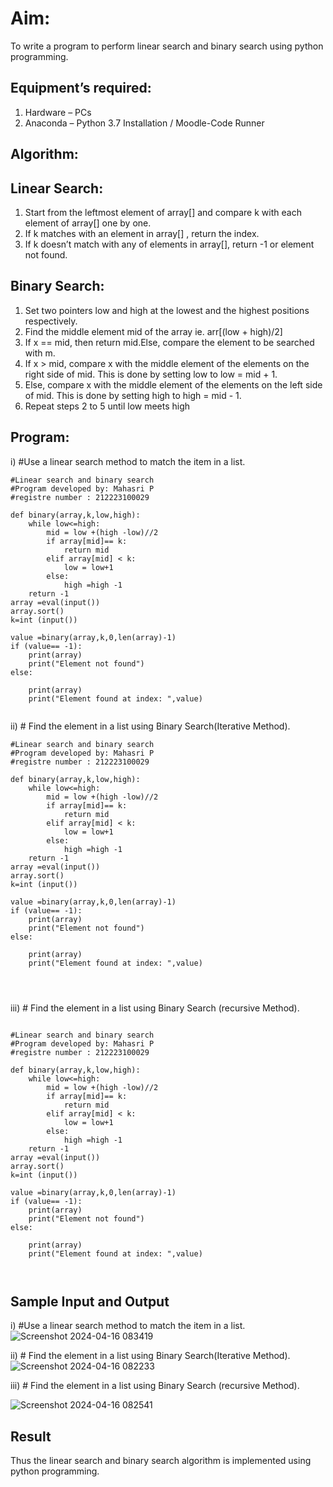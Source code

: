 # Aim:

To write a program to perform linear search and binary search using python programming.
## Equipment’s required:
1.	Hardware – PCs
2.	Anaconda – Python 3.7 Installation / Moodle-Code Runner
## Algorithm:
## Linear Search:
1.	Start from the leftmost element of array[] and compare k with each element of array[] one by one.
2.	If k matches with an element in array[] , return the index.
3.	If k doesn’t match with any of elements in array[], return -1 or element not found.
## Binary Search:
1.	Set two pointers low and high at the lowest and the highest positions respectively.
2.	Find the middle element mid of the array ie. arr[(low + high)/2]
3.	If x == mid, then return mid.Else, compare the element to be searched with m.
4.	If x > mid, compare x with the middle element of the elements on the right side of mid. This is done by setting low to low = mid + 1.
5.	Else, compare x with the middle element of the elements on the left side of mid. This is done by setting high to high = mid - 1.
6.	Repeat steps 2 to 5 until low meets high
## Program:
i)	#Use a linear search method to match the item in a list.
```
#Linear search and binary search
#Program developed by: Mahasri P
#registre number : 212223100029

def binary(array,k,low,high):
    while low<=high:
        mid = low +(high -low)//2
        if array[mid]== k:
            return mid
        elif array[mid] < k:
            low = low+1
        else:
            high =high -1
    return -1
array =eval(input())
array.sort()
k=int (input())

value =binary(array,k,0,len(array)-1)
if (value== -1):
    print(array)
    print("Element not found")
else:
    
    print(array)
    print("Element found at index: ",value)


```
ii)	# Find the element in a list using Binary Search(Iterative Method).
```
#Linear search and binary search
#Program developed by: Mahasri P
#registre number : 212223100029

def binary(array,k,low,high):
    while low<=high:
        mid = low +(high -low)//2
        if array[mid]== k:
            return mid
        elif array[mid] < k:
            low = low+1
        else:
            high =high -1
    return -1
array =eval(input())
array.sort()
k=int (input())

value =binary(array,k,0,len(array)-1)
if (value== -1):
    print(array)
    print("Element not found")
else:
    
    print(array)
    print("Element found at index: ",value)




```
iii)	# Find the element in a list using Binary Search (recursive Method).
```

#Linear search and binary search
#Program developed by: Mahasri P
#registre number : 212223100029

def binary(array,k,low,high):
    while low<=high:
        mid = low +(high -low)//2
        if array[mid]== k:
            return mid
        elif array[mid] < k:
            low = low+1
        else:
            high =high -1
    return -1
array =eval(input())
array.sort()
k=int (input())

value =binary(array,k,0,len(array)-1)
if (value== -1):
    print(array)
    print("Element not found")
else:
    
    print(array)
    print("Element found at index: ",value)



```
## Sample Input and Output
i)	#Use a linear search method to match the item in a list.
![Screenshot 2024-04-16 083419](https://github.com/mahasri06/Search-Algorithms/assets/139841897/836f25f2-c94d-43b1-b2b7-c9886963a62b)


ii)	# Find the element in a list using Binary Search(Iterative Method).
![Screenshot 2024-04-16 082233](https://github.com/mahasri06/Search-Algorithms/assets/139841897/f1f499aa-3fc7-4d6f-84d9-ff80a0ed3c70)

iii)	# Find the element in a list using Binary Search (recursive Method).

![Screenshot 2024-04-16 082541](https://github.com/mahasri06/Search-Algorithms/assets/139841897/81720193-59ce-4e5a-9359-4820a8d69e4e)



## Result
Thus the linear search and binary search algorithm is implemented using python programming.
